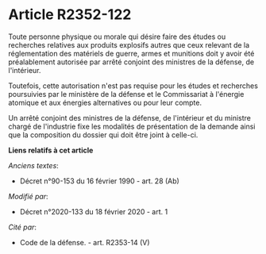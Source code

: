 # Article R2352-122

Toute personne physique ou morale qui désire faire des études ou recherches relatives aux produits explosifs autres que ceux
relevant de la réglementation des matériels de guerre, armes et munitions doit y avoir été préalablement autorisée par arrêté
conjoint des ministres de la défense, de l'intérieur.

Toutefois, cette autorisation n'est pas requise pour les études et recherches poursuivies par le ministère de la défense et
le Commissariat à l'énergie atomique et aux énergies alternatives ou pour leur compte.

Un arrêté conjoint des ministres de la défense, de l'intérieur et du ministre chargé de l'industrie fixe les modalités de
présentation de la demande ainsi que la composition du dossier qui doit être joint à celle-ci.

**Liens relatifs à cet article**

_Anciens textes_:

  - Décret n°90-153 du 16 février 1990 - art. 28 (Ab)

_Modifié par_:

  - Décret n°2020-133 du 18 février 2020 - art. 1

_Cité par_:

  - Code de la défense. - art. R2353-14 (V)

